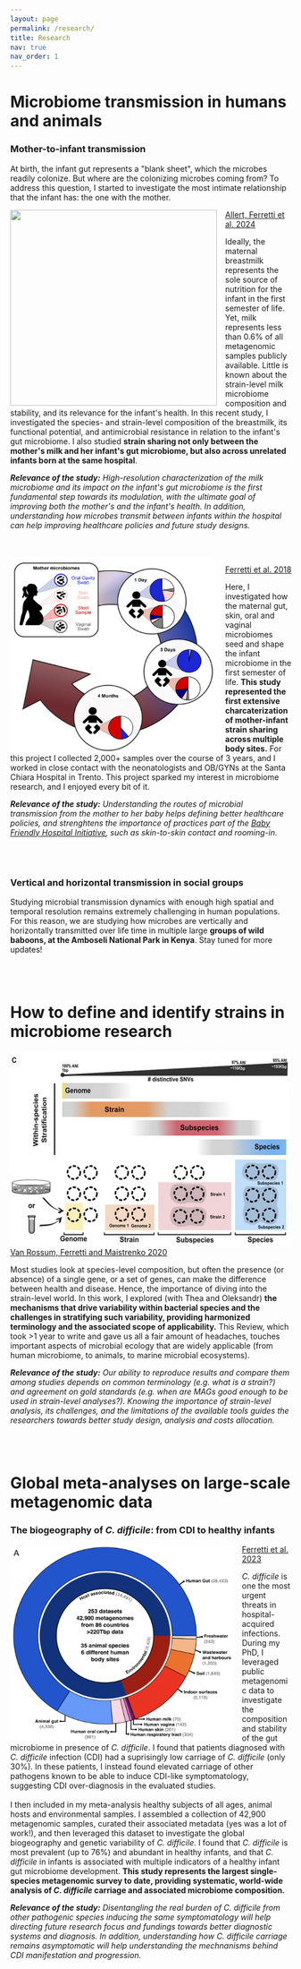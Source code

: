 ```yaml
---
layout: page
permalink: /research/
title: Research
nav: true
nav_order: 1
---
```


# **Microbiome transmission in humans and animals**

### **Mother-to-infant transmission**

At birth, the infant gut represents a "blank sheet", which the microbes readily colonize. But where are the colonizing microbes coming from? To address this question, I started to investigate the most intimate relationship that the infant has: the one with the mother.

<img align="left" width="370" height="350" style="float:left; padding-right:15px" src="/assets/img/13.jpg"> 

[Allert, Ferretti et al. 2024](https://www.biorxiv.org/)

Ideally, the maternal breastmilk represents the sole source of nutrition for the infant in the first semester of life. Yet, milk represents less than 0.6% of all metagenomic samples publicly available. Little is known about the strain-level milk microbiome composition and stability, and its relevance for the infant's health. In this recent study, I investigated the species- and strain-level composition of the breastmilk, its functional potential, and antimicrobial resistance in relation to the infant's gut microbiome. I also studied **strain sharing not only between the mother's milk and her infant's gut microbiome, but also across unrelated infants born at the same hospital**.     

_**Relevance of the study:**_ _High-resolution characterization of the milk microbiome and its impact on the infant's gut microbiome is the first fundamental step towards its modulation, with the ultimate goal of improving both the mother's and the infant's health. In addition, understanding how microbes transmit between infants within the hospital can help improving healthcare policies and future study designs._ 

<br/><br/>
<img align="left" width="370" height="350" style="float:left; padding-right:15px" src="/assets/img/4.jpg"> 

[Ferretti et al. 2018](https://www.cell.com/cell-host-microbe/pdf/S1931-3128(18)30317-2.pdf)

Here, I investigated how the maternal gut, skin, oral and vaginal microbiomes seed and shape the infant microbiome in the first semester of life. **This study represented the first extensive charcaterization of mother-infant strain sharing across multiple body sites.** For this project I collected 2,000+ samples over the course of 3 years, and I worked in close contact with the neonatologists and OB/GYNs at the Santa Chiara Hospital in Trento. This project sparked my interest in microbiome research, and I enjoyed every bit of it.

_**Relevance of the study:**_ _Understanding the routes of microbial transmission from the mother to her baby helps defining better healthcare policies, and strenghtens the importance of practices part of the [Baby Friendly Hospital Initiative](https://www.unicef.org/media/95191/file/Baby-friendly-hospital-initiative-implementation-guidance-2018.pdf), such as skin-to-skin contact and rooming-in._ 

<br/><br/>
### **Vertical and horizontal transmission in social groups**

Studying microbial transmission dynamics with enough high spatial and temporal resolution remains extremely challenging in human populations. For this reason, we are studying how microbes are vertically and horizontally transmitted over life time in multiple large **groups of wild baboons, at the Amboseli National Park in Kenya**. Stay tuned for more updates! 

<br/><br/>
# **How to define and identify strains in microbiome research**

<img align="left" width="500" height="350" style="float:left; padding-right:15px" src="/assets/img/7.jpg"> 

[Van Rossum, Ferretti and Maistrenko 2020](https://www.nature.com/articles/s41579-020-0368-1)

Most studies look at species-level composition, but often the presence (or absence) of a single gene, or a set of genes, can make the difference between health and disease. Hence, the importance of diving into the strain-level world. In this work, I explored (with Thea and Oleksandr) **the mechanisms that drive variability within bacterial species and the challenges in stratifying such variability, providing harmonized terminology and the associated scope of applicability.** This Review, which took >1 year to write and gave us all a fair amount of headaches, touches important aspects of microbial ecology that are widely applicable (from human microbiome, to animals, to marine microbial ecosystems).

_**Relevance of the study:**_ _Our ability to reproduce results and compare them among studies depends on common terminology (e.g. what is a strain?) and agreement on gold standards (e.g. when are MAGs good enough to be used in strain-level analyses?). Knowing the importance of strain-level analysis, its challenges, and the limitations of the available tools guides the researchers towards better study design, analysis and costs allocation._

<br/><br/>
# **Global meta-analyses on large-scale metagenomic data**

### **The biogeography of _C. difficile_: from CDI to healthy infants**

<img align="left" width="400" height="350" style="float:left; padding-right:15px" src="/assets/img/3.jpg">

[Ferretti et al. 2023](https://elifesciences.org/reviewed-preprints/90111)

_C. difficile_ is one the most urgent threats in hospital-acquired infections. During my PhD, I leveraged public metagenomic data to investigate the composition and stability of the gut microbiome in presence of _C. difficile_. I found that patients diagnosed with  _C. difficile_ infection (CDI) had a suprisingly low carriage of _C. difficile_ (only 30%). In these patients, I instead found elevated carriage of other pathogens known to be able to induce CDI-like symptomatology, suggesting CDI over-diagnosis in the evaluated studies. 
<br/><br/>
I then included in my meta-analysis healthy subjects of all ages, animal hosts and environmental samples. I assembled a collection of 42,900 metagenomic samples, curated their associated metadata (yes was a lot of work!), and then leveraged this dataset to investigate the global biogeography and genetic variability of _C. difficile_. I found that _C. difficile_ is most prevalent (up to 76%) and abundant in healthy infants, and that _C. difficile_ in infants is associated with multiple indicators of a healthy infant gut microbiome development. **This study represents the largest single-species metagenomic survey to date, providing systematic, world-wide analysis of _C. difficile_ carriage and associated microbiome composition.**

_**Relevance of the study:**_ _Disentangling the real burden of C. difficile from other pathogenic species inducing the same symptomatology will help directing future research focus and fundings towards better diagnostic systems and diagnosis. In addition, understanding how C. difficile carriage remains asymptomatic will help understanding the mechnanisms behind CDI manifestation and progression._



